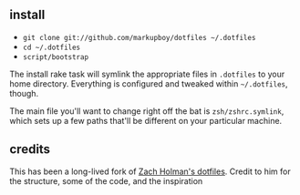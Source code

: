 ## install

- `git clone git://github.com/markupboy/dotfiles ~/.dotfiles`
- `cd ~/.dotfiles`
- `script/bootstrap`

The install rake task will symlink the appropriate files in `.dotfiles` to your
home directory. Everything is configured and tweaked within `~/.dotfiles`,
though.

The main file you'll want to change right off the bat is `zsh/zshrc.symlink`,
which sets up a few paths that'll be different on your particular machine.

## credits

This has been a long-lived fork of [Zach Holman's dotfiles](https://github.com/holman/dotfiles).
Credit to him for the structure, some of the code, and the inspiration
